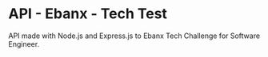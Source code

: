# API - Ebanx - Tech Test

API made with Node.js and Express.js to Ebanx Tech Challenge for Software Engineer.
